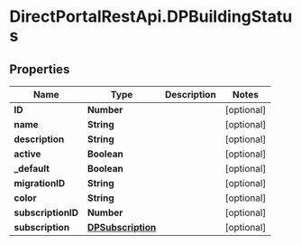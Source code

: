 # DirectPortalRestApi.DPBuildingStatus

## Properties
Name | Type | Description | Notes
------------ | ------------- | ------------- | -------------
**ID** | **Number** |  | [optional] 
**name** | **String** |  | [optional] 
**description** | **String** |  | [optional] 
**active** | **Boolean** |  | [optional] 
**_default** | **Boolean** |  | [optional] 
**migrationID** | **String** |  | [optional] 
**color** | **String** |  | [optional] 
**subscriptionID** | **Number** |  | [optional] 
**subscription** | [**DPSubscription**](DPSubscription.md) |  | [optional] 


